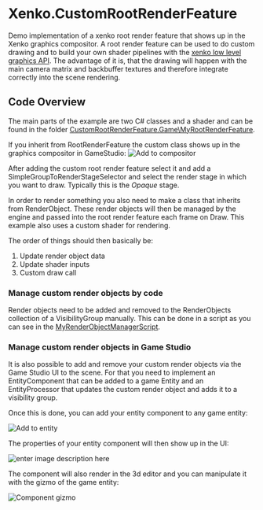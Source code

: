 ﻿# Xenko.CustomRootRenderFeature
Demo implementation of a xenko root render feature that shows up in the Xenko graphics compositor. A root render feature can be used to do custom drawing and to build your own shader pipelines with the [xenko low level graphics API](https://github.com/xenko3d/xenko/tree/master/sources/engine/Xenko.Graphics). The advantage of it is, that the drawing will happen with the main camera matrix and backbuffer textures and therefore integrate correctly into the scene rendering.

## Code Overview
 The main parts of the example are  two C# classes and a shader and can be found in the folder [CustomRootRenderFeature.Game\MyRootRenderFeature](https://github.com/tebjan/Xenko.CustomRootRenderFeature/tree/master/CustomRootRenderFeature/CustomRootRenderFeature/CustomRootRenderFeature.Game/MyRootRenderFeature).

If you inherit from RootRenderFeature the custom class shows up in the graphics compositor in GameStudio:
![Add to compositor](https://raw.githubusercontent.com/tebjan/Xenko.CustomRootRenderFeature/master/images/01_AddToCompositor.PNG)

After adding the custom root render feature select it and add a SimpleGroupToRenderStageSelector and select the render stage in which you want to draw. Typically this is the *Opaque* stage.

In order to render something you also need to make a class that inherits from RenderObject. These render objects will then be managed by the engine and passed into the root render feature each frame on Draw. This example also uses a custom shader for rendering.

The order of things should then basically be:

 1. Update render object data
 2. Update shader inputs
 3. Custom draw call

### Manage custom render objects by code
Render objects need to be added and removed to the RenderObjects collection of a VisibilityGroup manually. This can be done in a script as you can see in the [MyRenderObjectManagerScript](https://github.com/tebjan/Xenko.CustomRootRenderFeature/blob/master/CustomRootRenderFeature/CustomRootRenderFeature/CustomRootRenderFeature.Game/ManageRenderObjectByCode/MyRenderObjectManagerScript.cs#L68).

### Manage custom render objects in Game Studio
It is also possible to add and remove your custom render objects via the Game Studio UI to the scene. For that you need to implement an EntityComponent that can be added to a game Entity and an EntityProcessor that updates the custom render object and adds it to a visibility group. 

Once this is done, you can add your entity component to any game entity:

![Add to entity](https://raw.githubusercontent.com/tebjan/Xenko.CustomRootRenderFeature/master/images/02_AddToEntity.PNG)

The properties of your entity component will then show up in the UI:

![enter image description here](https://raw.githubusercontent.com/tebjan/Xenko.CustomRootRenderFeature/master/images/03_EntityComponentUI.PNG)

The component will also render in the 3d editor and you can manipulate it with the gizmo of the game entity:

![Component gizmo](https://raw.githubusercontent.com/tebjan/Xenko.CustomRootRenderFeature/master/images/04_ComponentGizmo.PNG)

